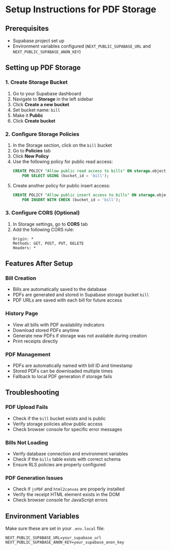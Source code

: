 # Setup Instructions for PDF Storage

## Prerequisites
- Supabase project set up
- Environment variables configured (`NEXT_PUBLIC_SUPABASE_URL` and `NEXT_PUBLIC_SUPABASE_ANON_KEY`)

## Setting up PDF Storage

### 1. Create Storage Bucket
1. Go to your Supabase dashboard
2. Navigate to **Storage** in the left sidebar
3. Click **Create a new bucket**
4. Set bucket name: `bill`
5. Make it **Public**
6. Click **Create bucket**

### 2. Configure Storage Policies
1. In the Storage section, click on the `bill` bucket
2. Go to **Policies** tab
3. Click **New Policy**
4. Use the following policy for public read access:
   ```sql
   CREATE POLICY "Allow public read access to bills" ON storage.objects
       FOR SELECT USING (bucket_id = 'bill');
   ```
5. Create another policy for public insert access:
   ```sql
   CREATE POLICY "Allow public insert access to bills" ON storage.objects
       FOR INSERT WITH CHECK (bucket_id = 'bill');
   ```

### 3. Configure CORS (Optional)
1. In Storage settings, go to **CORS** tab
2. Add the following CORS rule:
   ```
   Origin: *
   Methods: GET, POST, PUT, DELETE
   Headers: *
   ```

## Features After Setup

### Bill Creation
- Bills are automatically saved to the database
- PDFs are generated and stored in Supabase storage bucket `bill`
- PDF URLs are saved with each bill for future access

### History Page
- View all bills with PDF availability indicators
- Download stored PDFs anytime
- Generate new PDFs if storage was not available during creation
- Print receipts directly

### PDF Management
- PDFs are automatically named with bill ID and timestamp
- Stored PDFs can be downloaded multiple times
- Fallback to local PDF generation if storage fails

## Troubleshooting

### PDF Upload Fails
- Check if the `bill` bucket exists and is public
- Verify storage policies allow public access
- Check browser console for specific error messages

### Bills Not Loading
- Verify database connection and environment variables
- Check if the `bills` table exists with correct schema
- Ensure RLS policies are properly configured

### PDF Generation Issues
- Check if `jsPDF` and `html2canvas` are properly installed
- Verify the receipt HTML element exists in the DOM
- Check browser console for JavaScript errors

## Environment Variables
Make sure these are set in your `.env.local` file:
```
NEXT_PUBLIC_SUPABASE_URL=your_supabase_url
NEXT_PUBLIC_SUPABASE_ANON_KEY=your_supabase_anon_key
```

